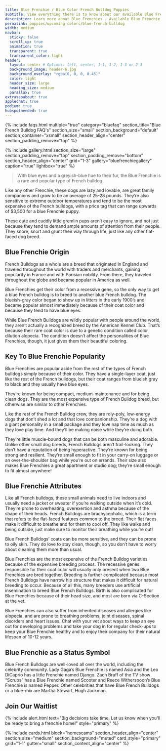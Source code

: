 ```yaml
---
title: Blue Frenchie / Blue Color French Bulldog Puppies 
subtitle: View everything there is to know about our available Blue French Bulldog Puppies
description: Learn more about Blue Frenchies - Available Blue Frenchie / Blue French bulldog puppies for sale
permalink: puppies/upcoming-colors/blue-french-bulldog
width: medium
navbar:
  sticky: false
  scroll_up: true
  animation: true
  transparent: true
  transparent_color: light
header:
  layout: center # Options: left, center, 1-1, 1-2, 1-3 or 2-3
  background_image: header-6.jpg
  background_overlay: "rgba(0, 0, 0, 0.45)"
  color: light
  header_size: large
  heading_size: medium
  parallax: true
extraseoabout: true
applechat: true
podium: true
hubspotneeded: true
---
```

{% include faqs.html 
  multiple="true" 
  category="bluefaq" 
  section_title="Blue French Bulldog FAQ's" 
  section_size="small"
  section_background="default"
  section_container="xsmall"
  section_header_align="center"
  section_padding_remove="top"
%}


{% include gallery.html 
  section_size="large"
  section_padding_remove="top"
  section_padding_remove="bottom"
  section_header_align="center"
  grid="1-3"
  gallery="bluefrenchiegallery"
  caption="true"
  lightbox="true"
%}
> With blue eyes and a greyish-blue hue to their fur, the Blue Frenchie is a rare and popular type of French bulldog. 

Like any other Frenchie, these dogs are lazy and lovable, are great family companions and grow to be an average of 25-28 pounds. They’re also sensitive to extreme outdoor temperatures and tend to be the most expensive of the French bulldogs, with a price tag that can range upwards of $3,500 for a blue Frenchie puppy.

These cute and cuddly little gremlin pups aren’t easy to ignore, and not just because they tend to demand ample amounts of attention from their people. They snore, snort and grunt their way through life, just like any other flat-faced dog breed.

## Blue Frenchie Origin
French Bulldogs as a whole are a breed that originated in England and traveled throughout the world with traders and merchants, gaining popularity in France and with Parisian nobility. From there, they traveled throughout the globe and became popular in America as well.

Blue Frenchies get their color from a recessive gene, so the only way to get a blue French bulldog is to breed to another blue French bulldog. The blueish-gray color began to show up in litters in the early 1900’s and became popular almost immediately because of their coat color and because they tend to have blue eyes. 

While Blue French Bulldogs are wildly popular with people around the world, they aren’t actually a recognized breed by the American Kennel Club. That’s because their rare coat color is due to a genetic condition called color dilution alopecia. The condition doesn’t affect the personalities of Blue Frenchies, though, it just gives them their beautiful coloring.

## Key To Blue Frenchie Popularity
Blue Frenchies are popular aside from the rest of the types of French bulldogs simply because of their color. They have a single-layer coat, just like the rest of the French bulldogs, but their coat ranges from blueish gray to black and they usually have blue eyes. 

They’re known for being compact, medium-maintenance and for being clean dogs. They are the most expensive type of French Bulldog breed, but otherwise are similar to other Frenchies. 

Like the rest of the French Bulldog crew, they are roly-poly, low-energy dogs that don’t shed a lot and that love companionship. They’re a dog with a giant personality in a small package and they love nap time as much as they love play time. And they’ll be making noise while they’re doing both.

They’re little muscle-bound dogs that can be both masculine and adorable. Unlike other small dog breeds, French Bulldogs aren’t frail-looking. They don’t have a reputation of being hyperactive. They’re known for being strong and resilient. They’re small enough to fit in your carry-on luggage or an over-the-shoulder bag while you’re out on errands.  Their size also makes Blue Frenchies a great apartment or studio dog; they’re small enough to fit almost anywhere!

## Blue Frenchie Attributes
Like all French bulldogs, these small animals need to live indoors and usually need a jacket or sweater if you’re walking outside when it’s cold. They’re prone to overheating, overexertion and asthma because of the shape of their heads. French Bulldogs are brachycephalic, which is a term that refers to the flat-faced features common to the breed. Their flat faces make it difficult to breathe and for them to cool off. They like walks and being outside, just make sure to monitor their breathing while you’re out!

Blue French Bulldogs’ coats can be more sensitive, and they can be prone to oily skin. They do love to stay clean, though, so you don’t have to worry about cleaning them more than usual.

Blue Frenchies are the most expensive of the French Bulldog varieties because of the expensive breeding process. The recessive genes responsible for their coat color will usually only present when two Blue Frenchies are bred together. Breeding is further complicated because most French Bulldogs have narrow hip structure that makes it difficult for natural breeding to occur. Because of all this, many breeders use artificial insemination to breed Blue French Bulldogs.   Birth is also complicated for Blue Frenchies because of their head size, and most are born via C-Section at the vet. 

Blue Frenchies can also suffer from inherited diseases and allergies like alopecia, and are prone to breathing problems, joint diseases, spinal disorders and heart issues. Chat with your vet about ways to keep an eye out for developing problems and take your dog in for regular check-ups to keep your Blue Frenchie healthy and to enjoy their company for their natural lifespan of 10-12 years. 

## Blue Frenchie as a Status Symbol

Blue French Bulldogs are well-loved all over the world, including the celebrity community. Lady Gaga’s Blue Frenchie is named Asia and the Leo DiCaprio has a little Frenchie named Django. Zach Braff of the TV show “Scrubs” has a Blue Frenchie named Scooter and Reece Witherspoon’s Blue Frenchie is named Pepper. Other celebrities that have Blue French Bulldogs or a blue-mix are Martha Stewart, Hugh Jackman.

## Join Our Waitlist
{% include alert.html text="Big decisions take time, Let us know when you'll be ready to bring a frenchie home!" style="primary" %}
<script charset="utf-8" type="text/javascript" src="//js.hsforms.net/forms/shell.js"></script>
<script>
  hbspt.forms.create({
	region: "na1",
	portalId: "5322352",
	formId: "e974b071-5f49-4a35-a671-ec03d8f360e4"
});
</script> 
{% include cards.html 
  block="homescams" 
  section_header_align="center"
  section_size="medium"
  section_background="muted"
  card_style="primary"
  grid="1-1"
  gutter="small"
  section_content_align="center"
%}

